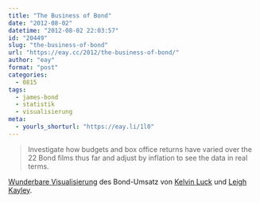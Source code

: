 ```yaml
---
title: "The Business of Bond"
date: "2012-08-02"
datetime: "2012-08-02 22:03:57"
id: "20449"
slug: "the-business-of-bond"
url: "https://eay.cc/2012/the-business-of-bond/"
author: "eay"
format: "post"
categories:
  - 0815
tags:
  - james-bond
  - statistik
  - visualisierung
meta:
  - yourls_shorturl: "https://eay.li/1l0"
---
```


> Investigate how budgets and box office returns have varied over the 22 Bond films thus far and adjust by inflation to see the data in real terms.

[Wunderbare Visualisierung](http://007.lucklaboratories.com/) des Bond-Umsatz von [Kelvin Luck](http://twitter.com/vitch) und [Leigh Kayley](http://www.hoppermagic.com/).

